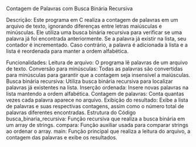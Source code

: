 Contagem de Palavras com Busca Binária Recursiva

Descrição:
Este programa em C realiza a contagem de palavras em um arquivo de texto, ignorando diferenças entre letras maiúsculas e minúsculas. Ele utiliza uma busca binária recursiva para verificar se uma palavra já foi encontrada anteriormente. Se a palavra já existir na lista, seu contador é incrementado. Caso contrário, a palavra é adicionada à lista e a lista é reordenada para manter a ordem alfabética.

Funcionalidades:
Leitura de arquivo: O programa lê palavras de um arquivo de texto.
Conversão para minúsculas: Todas as palavras são convertidas para minúsculas para garantir que a contagem seja insensível a maiúsculas.
Busca binária recursiva: Utiliza busca binária recursiva para localizar palavras já existentes na lista.
Inserção ordenada: Insere novas palavras na lista mantendo a ordem alfabética.
Contagem de palavras: Conta quantas vezes cada palavra aparece no arquivo.
Exibição do resultado: Exibe a lista de palavras e suas respectivas contagens, assim como o número total de palavras diferentes encontradas.
Estrutura do Código
busca_binaria_recursiva: Função recursiva que realiza a busca binária em um array de strings.
compara: Função auxiliar usada para comparar strings ao ordenar o array.
main: Função principal que realiza a leitura do arquivo, a contagem das palavras e exibe os resultados.
